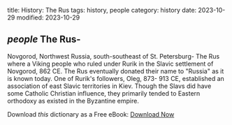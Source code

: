 title: History: The Rus
tags: history, people
category: history
date: 2023-10-29
modified: 2023-10-29

## _people_  The Rus-
Novgorod, Northwest Russia, south-southeast of
St. Petersburg-
The Rus where a Viking people who ruled under Rurik in
the Slavic settlement of Novgorod,   862 CE.
  The Rus eventually
donated their name to "Russia" as it is known today.  One of Rurik's
followers, Oleg,   873-
913 CE,
 established an association of
east Slavic territories in Kiev.  Though the Slavs did have some
Catholic Christian influence, they primarily tended to Eastern
orthodoxy as existed in the Byzantine empire.


Download *this* dictionary as a Free eBook: [Download Now]({static}static/CairnsHistoryDictionary.pdf)

